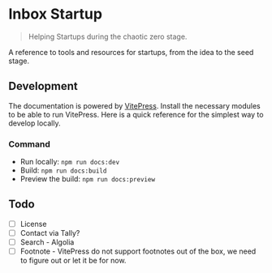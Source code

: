 # Inbox Startup

> Helping Startups during the chaotic zero stage.

A reference to tools and resources for startups, from the idea to the seed stage.

## Development

The documentation is powered by [VitePress](https://vitepress.dev). Install the necessary modules to be able to run VitePress. Here is a quick reference for the simplest way to develop locally.

### Command

- Run locally: `npm run docs:dev`
- Build: `npm run docs:build`
- Preview the build: `npm run docs:preview`

## Todo

- [ ] License
- [ ] Contact via Tally?
- [ ] Search - Algolia
- [ ] Footnote - VitePress do not support footnotes out of the box, we need to figure out or let it be for now.